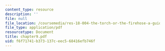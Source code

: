 ```yaml
---
content_type: resource
description: ''
file: null
file_location: /coursemedia/res-18-004-the-torch-or-the-firehose-a-guide-to-section-teaching-spring-2009/f6f71741b373137ceec568416efb746f_chapter9.pdf
file_type: application/pdf
resourcetype: Document
title: chapter9.pdf
uid: f6f71741-b373-137c-eec5-68416efb746f
---
```

